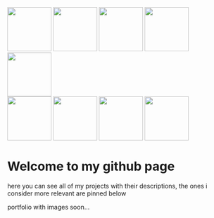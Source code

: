 <img src="https://github.com/Roshaa/Roshaa/assets/48363753/acdb91a5-e74c-4fca-8de1-4f74413c1ef6" width="100" height="100">
<img src="https://github.com/Roshaa/Roshaa/assets/48363753/272b286e-9f4f-48f5-9ed2-ab8d1d6314bd" width="100" height="100">
<img src="https://github.com/Roshaa/Roshaa/assets/48363753/906c08e9-907b-4b89-8409-9448b0a83dc7" width="100" height="100">
<img src="https://github.com/Roshaa/Roshaa/assets/48363753/69fb9030-00df-4cb0-91bc-ed616d9c878e" width="100" height="100">
<img src="https://github.com/Roshaa/Roshaa/assets/48363753/22b46960-300b-4986-8719-e29b187060a8" width="100" height="100">
<br>
<img src="https://github.com/Roshaa/Roshaa/assets/48363753/6bf63e7c-e4e9-4ea0-a556-8fa1bb7ef1cc" width="100" height="100">
<img src="https://github.com/Roshaa/Roshaa/assets/48363753/7d41ebb8-a5a8-4f3d-bc20-988e4126b3ac" width="100" height="100">
<img src="https://github.com/Roshaa/Roshaa/assets/48363753/2f9018d3-f1d7-4f08-95e6-0f4edf295ac6" width="100" height="100">
<img src="https://github.com/Roshaa/Roshaa/assets/48363753/ca7f51f1-3657-4254-98ea-a0c051962fc7" width="100" height="100">
<br>
<h1>Welcome to my github page</h1>
<p>here you can see all of my projects with their descriptions, the ones i consider more relevant are pinned below</p>
<p>portfolio with images soon...</p>
